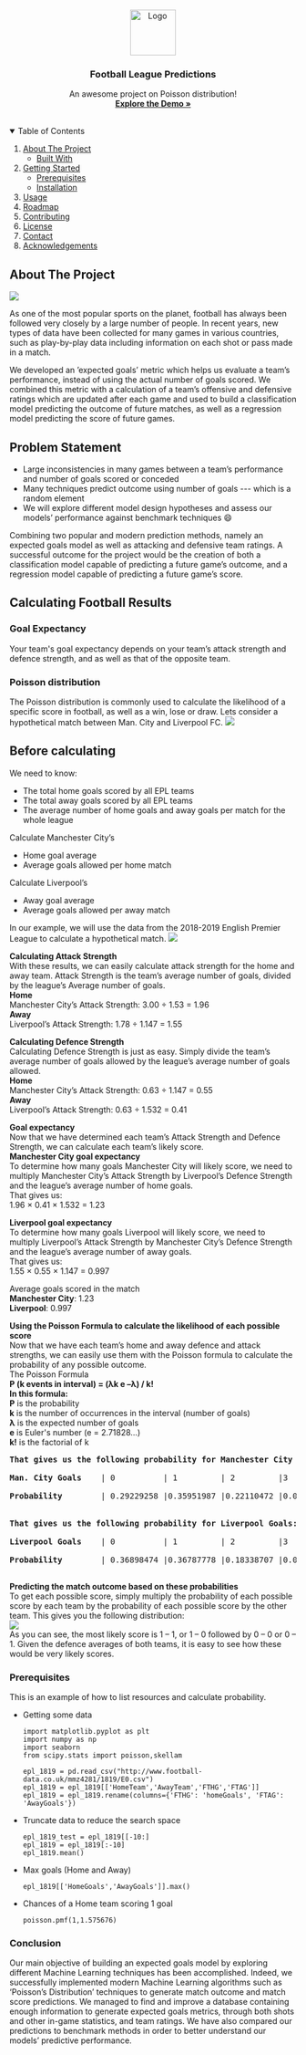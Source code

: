 
<!-- PROJECT LOGO -->
<br />
<p align="center">
  <a href="https://github.com/othneildrew/Best-README-Template">
    <img src="images/favicon.svg" alt="Logo" width="80" height="80">
  </a>

  <h3 align="center">Football League Predictions</h3>

  <p align="center">
    An awesome project on Poisson distribution!
    <br />
    <a href="https://footballprediction.netlify.app/"><strong>Explore the Demo »</strong></a>
    <br />
    <br />
   
  </p>
</p>



<!-- TABLE OF CONTENTS -->
<details open="open">
  <summary>Table of Contents</summary>
  <ol>
    <li>
      <a href="#about-the-project">About The Project</a>
      <ul>
        <li><a href="#built-with">Built With</a></li>
      </ul>
    </li>
    <li>
      <a href="#getting-started">Getting Started</a>
      <ul>
        <li><a href="#prerequisites">Prerequisites</a></li>
        <li><a href="#installation">Installation</a></li>
      </ul>
    </li>
    <li><a href="#usage">Usage</a></li>
    <li><a href="#roadmap">Roadmap</a></li>
    <li><a href="#contributing">Contributing</a></li>
    <li><a href="#license">License</a></li>
    <li><a href="#contact">Contact</a></li>
    <li><a href="#acknowledgements">Acknowledgements</a></li>
  </ol>
</details>



<!-- ABOUT THE PROJECT -->
## About The Project

<img src="images/1.jpg">

As one of the most popular sports on the planet, football has always been followed very closely by a large number of people. In recent years, new types of data have been collected for many games in various countries, such as play-by-play data including information on each shot or pass made in a match.

We developed an ’expected goals’ metric which helps us evaluate a team’s performance, instead of using the actual number of goals scored. We combined this metric with a calculation of a team’s offensive and defensive ratings which are updated after each game and used to build a classification model predicting the outcome of future matches, as well as a regression model predicting the score of future games.

## Problem Statement
* Large inconsistencies in many games between a team’s performance and number of goals scored or conceded
* Many techniques predict outcome using number of goals --- which is a random element
* We will explore different model design hypotheses and assess our models’ performance against benchmark techniques :smile:

Combining two popular and modern prediction methods, namely an expected goals model as well as attacking and defensive team ratings. A successful outcome for the project would be the creation of both a classification model capable of predicting a future game’s outcome, and a regression model capable of predicting a future game’s score.

## Calculating Football Results

### Goal Expectancy 
Your team's goal expectancy depends on your team’s attack strength and defence strength, and as well as that of the opposite team.
### Poisson distribution
The Poisson distribution is commonly used to calculate the likelihood of a specific score in football, as well as a win, lose or draw.
Lets consider a hypothetical match between Man. City and Liverpool FC.
<img src="images/10.jpg">

## Before calculating

We need to know:
* The total home goals scored by all EPL teams
* The total away goals scored by all EPL teams
* The average number of home goals and away goals per match for the whole league

Calculate Manchester City’s
* Home goal average
* Average goals allowed per home match

Calculate Liverpool’s
* Away goal average
* Average goals allowed per away match

In our example, we will use the data from the 2018-2019 English Premier League to calculate a hypothetical match.
<img src="images/tab.jpg">

**Calculating Attack Strength**<br />
With these results, we can easily calculate attack strength for the home and away team. Attack Strength is the team’s average number of goals, divided by the league’s Average number of goals.<br />
**Home**<br />
Manchester City’s Attack Strength: 3.00 ÷ 1.53 = 1.96<br />
**Away**<br />
Liverpool’s Attack Strength: 1.78 ÷ 1.147 = 1.55<br />

**Calculating Defence Strength**<br />
Calculating Defence Strength is just as easy. Simply divide the team’s average number of goals allowed by the league’s average number of goals allowed.<br />
**Home**<br />
Manchester City’s Attack Strength: 0.63 ÷ 1.147 = 0.55<br />
**Away**<br />
Liverpool’s Attack Strength: 0.63 ÷ 1.532 = 0.41<br />

**Goal expectancy**<br />
Now that we have determined each team’s Attack Strength and Defence Strength, we can calculate each team’s likely score.<br />
**Manchester City goal expectancy**<br />
To determine how many goals Manchester City will likely score, we need to multiply Manchester City’s Attack Strength by Liverpool’s Defence Strength and the league’s average number of home goals.<br />
That gives us:<br />
1.96 × 0.41 × 1.532 = 1.23<br />

**Liverpool goal expectancy**<br />
To determine how many goals Liverpool will likely score, we need to multiply Liverpool’s Attack Strength by Manchester City’s Defence Strength and the league’s average number of away goals.<br />
That gives us:<br />
1.55 × 0.55 × 1.147 = 0.997<br />

Average goals scored in the match<br />
**Manchester City**: 1.23<br />
**Liverpool**: 0.997<br />

**Using the Poisson Formula to calculate the likelihood of each possible score**<br />
Now that we have each team’s home and away defence and attack strengths, we can easily use them with the Poisson formula to calculate the probability of any possible outcome.<br />
The Poisson Formula<br />
**P (k events in interval) = (λk e –λ) / k! <br />
In this formula:**<br />
**P** is the probability<br />
**k** is the number of occurrences in the interval (number of goals)<br />
**λ** is the expected number of goals<br />
**e** is Euler's number (e = 2.71828…)<br />
**k!** is the factorial of k<br />
<pre>
<b>That gives us the following probability for Manchester City Goals:</b><br />
<b>Man. City Goals</b>    | 0          | 1         | 2         |3          |4           |5         | <br /> 
<b>Probability</b>        | 0.29229258 |0.35951987 |0.22110472 |0.09065294 |0.02787578  |0.00685744| <br />

<b>That gives us the following probability for Liverpool Goals:</b><br />
<b>Liverpool Goals</b>    | 0          | 1         | 2         |3          |4          |5         |  <br />
<b>Probability</b>        | 0.36898474 |0.36787778 |0.18338707 |0.06094564 |0.0151907  |0.00302903|  <br />
</pre>

**Predicting the match outcome based on these probabilities**<br />
To get each possible score, simply multiply the probability of each possible score by each team by the probability of each possible score by the other team. This gives you the following distribution:<br />
<img src="images/Goals.jpg"><br />
As you can see, the most likely score is 1 – 1, or 1 – 0 followed by 0 – 0 or 0 – 1. Given the defence averages of both teams, it is easy to see how these would be very likely scores.<br />

### Prerequisites

This is an example of how to list resources and calculate probability.
* Getting some data
  ```import pandas as pd
  import matplotlib.pyplot as plt
  import numpy as np
  import seaborn
  from scipy.stats import poisson,skellam
  
  epl_1819 = pd.read_csv("http://www.football-data.co.uk/mmz4281/1819/E0.csv")
  epl_1819 = epl_1819[['HomeTeam','AwayTeam','FTHG','FTAG']]
  epl_1819 = epl_1819.rename(columns={'FTHG': 'homeGoals', 'FTAG': 'AwayGoals'})
  ```
* Truncate data to reduce the search space
  ```epl_1819_master = epl_1819
  epl_1819_test = epl_1819[[-10:]
  epl_1819 = epl_1819[:-10]
  epl_1819.mean()
  ```
* Max goals (Home and Away)
  ```
  epl_1819[['HomeGoals','AwayGoals']].max()
  ```
  
* Chances of a Home team scoring 1 goal
  ```
  poisson.pmf(1,1.575676)
  ```

### Conclusion
Our main objective of building an expected goals model by exploring different Machine Learning techniques has been accomplished. Indeed, we successfully implemented modern Machine Learning algorithms such as ‘Poisson’s Distribution’ techniques to generate match outcome and match score predictions. We managed to find and improve a database containing enough information to generate expected goals metrics, through both shots and other in-game statistics, and team ratings. We have also compared our predictions to benchmark methods in order to better understand our models’ predictive performance.





